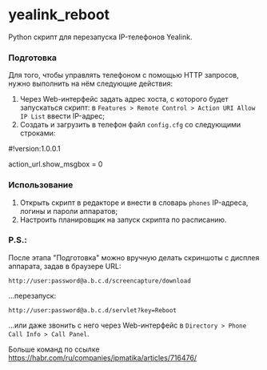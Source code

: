 # yealink_reboot
Python скрипт для перезапуска IP-телефонов Yealink.
### Подготовка
Для того, чтобы управлять телефоном с помощью HTTP запросов, нужно выполнить на нём следующие действия:
1. Через Web-интерфейс задать адрес хоста, с которого будет запускаться скрипт: в `Features > Remote Control > Action URI Allow IP List` ввести IP-адрес;
2. Создать и загрузить в телефон файл `config.cfg` со следующими строками:

#!version:1.0.0.1

action_url.show_msgbox = 0

### Использование
1. Открыть скрипт в редакторе и внести в словарь `phones` IP-адреса, логины и пароли аппаратов;
2. Настроить планировщик на запуск скрипта по расписанию.
### P.S.:
После этапа "Подготовка" можно вручную делать скриншоты c дисплея аппарата, задав в браузере URL:

`http://user:password@a.b.c.d/screencapture/download`

...перезапуск:

`http://user:password@a.b.c.d/servlet?key=Reboot`

...или даже звонить с него через Web-интерфейс в `Directory > Phone Call Info > Call Panel`.

Больше команд по ссылке https://habr.com/ru/companies/ipmatika/articles/716476/
